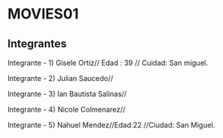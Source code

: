 #  MOVIES01
## Integrantes
 Integrante - 1)
 Gisele Ortiz// Edad : 39 // Cuidad: San miguel.

 Integrante - 2)
 Julian Saucedo//

 Integrante - 3)
 Ian Bautista Salinas//

 Integrante - 4)
 Nicole Colmenarez//

 Integrante - 5)
 Nahuel Mendez//Edad:22 //Ciudad: San Miguel.


 
